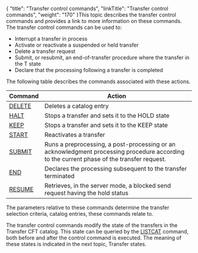 {
    "title": "Transfer control commands",
    "linkTitle": "Transfer control commands",
    "weight": "170"
}This topic describes the transfer control commands and provides a link
to more information on these commands. The transfer control commands can
be used to:

- Interrupt a transfer
    in process
- Activate or reactivate
    a suspended or held transfer
- Delete a transfer
    request
- Submit, or resubmit,
    an end-of-transfer procedure where the transfer in the T state
- Declare that the
    processing following a transfer is completed

The following table describes the commands associated with these actions.


| Command  | Action  |
| --- | --- |
| <a href="../../../admin_intro/admin_commands_intro/delete_command">DELETE</a> | Deletes a catalog entry  |
| <a href="../../../c_intro_userinterfaces/about_cftutil/managing_transfer_states/halt_command">HALT</a> | Stops a transfer and sets it to the HOLD state  |
| <a href="../../../c_intro_userinterfaces/about_cftutil/managing_transfer_states/keep_command">KEEP</a> | Stops a transfer and sets it to the KEEP state  |
| <a href="../../../c_intro_userinterfaces/about_cftutil/managing_transfer_states/start_command">START</a> | Reactivates a transfer  |
| <a href="../../../c_intro_userinterfaces/about_cftutil/managing_transfer_states/submit_command">SUBMIT</a> | Runs a preprocessing, a post-processing or an acknowledgment processing procedure according to the current phase of the transfer request.  |
| <a href="../../../c_intro_userinterfaces/about_cftutil/managing_transfer_states/end_command">END</a> | Declares the processing subsequent to the transfer terminated  |
| <a href="../../../c_intro_userinterfaces/about_cftutil/managing_transfer_states/resume_command">RESUME</a> | Retrieves, in the server mode, a blocked send request having the hold status |


The parameters relative to these commands determine the transfer selection
criteria, catalog entries, these commands relate to.

The transfer control commands modify the state of the transfers in the
Transfer CFT catalog. This state can be queried by the [LISTCAT](../../../c_intro_userinterfaces/about_cftutil/monitoring_cftutil_intro/listcat_command) command,
both before and after the control command is executed. The meaning of
these states is indicated in the next topic, Transfer
states.
